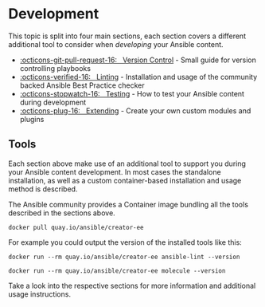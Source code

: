 # Development

This topic is split into four main sections, each section covers a different additional tool to consider when *developing* your Ansible content.

* [:octicons-git-pull-request-16: &nbsp; Version Control](git.md) - Small guide for version controlling playbooks
* [:octicons-verified-16: &nbsp; Linting](linting.md) - Installation and usage of the community backed Ansible Best Practice checker
* [:octicons-stopwatch-16: &nbsp; Testing](testing.md) - How to test your Ansible content during development
* [:octicons-plug-16: &nbsp; Extending](extending.md) - Create your own custom modules and plugins

## Tools

Each section above make use of an additional tool to support you during your Ansible content development. In most cases the standalone installation, as well as a custom container-based installation and usage method is described.  

The Ansible community provides a Container image bundling all the tools described in the sections above.

```console
docker pull quay.io/ansible/creator-ee
```

For example you could output the version of the installed tools like this:

```console
docker run --rm quay.io/ansible/creator-ee ansible-lint --version
```

```console
docker run --rm quay.io/ansible/creator-ee molecule --version
```

Take a look into the respective sections for more information and additional usage instructions.
